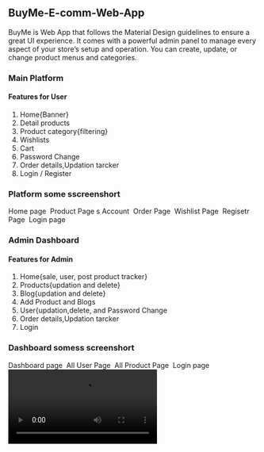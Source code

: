 <h2>BuyMe-E-comm-Web-App</h2>
<p>BuyMe is Web App that follows the Material Design guidelines to ensure a great UI experience. It comes with a powerful admin panel to manage every aspect of your store’s setup and operation. You can create, update, or change product menus and categories.</p>

<h3>Main Platform</h3>

<h4>Features for User</h4>
<ol>
<li>Home{Banner}</li>
<li>Detail products</li>
<li>Product category{filtering}</li>
<li>Wishlists</li>
<li>Cart</li>
<li>Password Change</li>
<li>Order details,Updation tarcker</li>
<li>Login / Register</li>
</ol>
<h3>Platform some sscreenshort</h3>
<span>Home page</span>
<img src="https://i.postimg.cc/PrLFy6w6/image1.png" alt =""/>
<span>Product Page</span>
<img src="/Image3.PNG"alt =""/>s
<span>Account</span>
<img src="/Account.PNG"alt =""/>
<span>Order Page</span>
<img src="/Cart.PNG"alt =""/>
<span>Wishlist Page</span>
<img src="/Wish.PNG"alt =""/>
<span>Regisetr Page</span>
<img src="/Register.PNG"alt =""/>
<span>Login page</span>
<img src="/Login.PNG"alt =""/>


<h3>Admin Dashboard</h3>

<h4>Features for Admin</h4>
<ol>
<li>Home{sale, user, post product tracker}</li>
<li>Products{updation and delete}</li>
<li>Blog{updation and delete}</li>
<li>Add Product and Blogs</li>
<li>User{updation,delete, and Password Change</li>
<li>Order details,Updation tarcker</li>
<li>Login</li>
</ol>
<h3>Dashboard somess screenshort</h3>
<span>Dashboard page</span>
<img src="/Dashboard.PNG"alt =""/>
<span>All User Page</span>
<img src="/All users.PNG"alt =""/>
<span>All Product Page</span>
<img src="/All products.PNG"alt =""/>
<span>Login page</span>
<img src="/Login.PNG"alt =""/>

<video src="/BuyMe Tour.wmvs"/>
